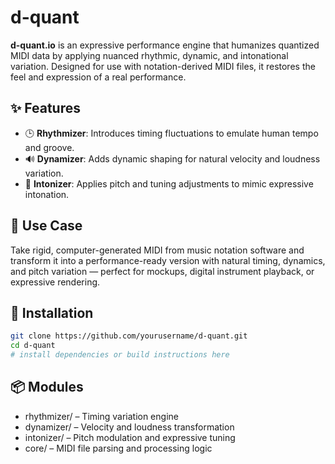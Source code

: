 # d-quant

**d-quant.io** is an expressive performance engine that humanizes quantized MIDI data by applying nuanced rhythmic, dynamic, and intonational variation. Designed for use with notation-derived MIDI files, it restores the feel and expression of a real performance.

## ✨ Features

- 🕒 **Rhythmizer**: Introduces timing fluctuations to emulate human tempo and groove.
- 🔊 **Dynamizer**: Adds dynamic shaping for natural velocity and loudness variation.
- 🎵 **Intonizer**: Applies pitch and tuning adjustments to mimic expressive intonation.

## 🎯 Use Case

Take rigid, computer-generated MIDI from music notation software and transform it into a performance-ready version with natural timing, dynamics, and pitch variation — perfect for mockups, digital instrument playback, or expressive rendering.

## 🔧 Installation

```bash
git clone https://github.com/yourusername/d-quant.git
cd d-quant
# install dependencies or build instructions here
```

## 📦 Modules
* rhythmizer/ – Timing variation engine
* dynamizer/ – Velocity and loudness transformation
* intonizer/ – Pitch modulation and expressive tuning
* core/ – MIDI file parsing and processing logic
